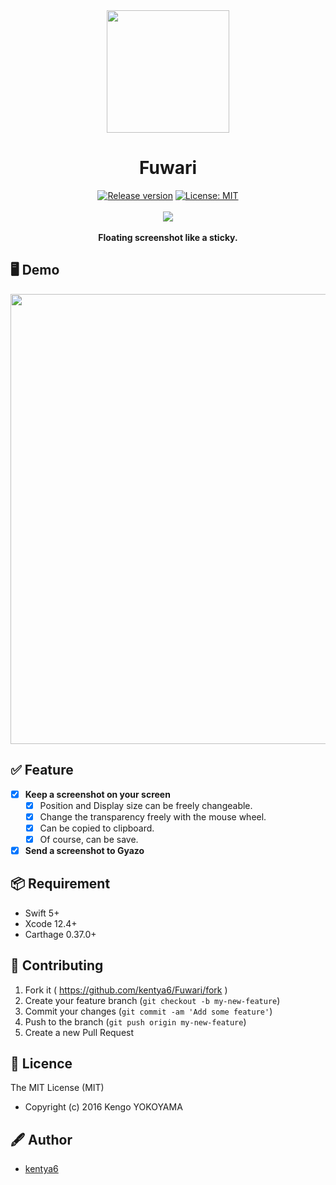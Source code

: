 <div align="center">
  <img src="https://user-images.githubusercontent.com/16918590/111069765-ee119500-8511-11eb-83c2-a45bf2aa40da.png" width="196px" />
  <h1>Fuwari</h1>
</div>

<div align="center">
<a href="https://github.com/kentya6/Fuwari/releases/latest"><img src="https://img.shields.io/github/release/kentya6/Fuwari.svg" alt="Release version"></a>
<a href="https://github.com/kentya6/Fuwari/blob/master/LICENSE"><img src="https://img.shields.io/badge/license-MIT-green.svg" alt="License: MIT"></a>
</div>

<br>

<div align="center">
  <a href="https://apps.apple.com/app/fuwari/id1187652334">
    <img src="https://fuwari-app.com/images/download_on_the_appstore.svg"/>
  </a>
</div>

<br>

<div align="center">
  <strong>Floating screenshot like a sticky.</strong>
</div>

## 🖥 Demo

<p align="center" >
<img src="https://fuwari-app.com/images/fuwari_demo_0.6.0.gif" width="720px" />
</p>

## ✅ Feature

* [x] **Keep a screenshot on your screen**
  * [x] Position and Display size can be freely changeable.
  * [x] Change the transparency freely with the mouse wheel.
  * [x] Can be copied to clipboard.
  * [x] Of course, can be save.
* [x] **Send a screenshot to Gyazo**

## 📦 Requirement

* Swift 5+
* Xcode 12.4+
* Carthage 0.37.0+

## 🤝 Contributing

1. Fork it ( <https://github.com/kentya6/Fuwari/fork> )
2. Create your feature branch (`git checkout -b my-new-feature`)
3. Commit your changes (`git commit -am 'Add some feature'`)
4. Push to the branch (`git push origin my-new-feature`)
5. Create a new Pull Request

## 🎫 Licence

The MIT License (MIT)

* Copyright (c) 2016 Kengo YOKOYAMA

## 🖋 Author

* [kentya6](https://github.com/kentya6)
